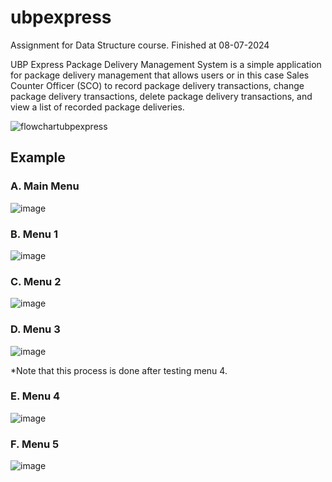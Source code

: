# ubpexpress
Assignment for Data Structure course. Finished at 08-07-2024

UBP Express Package Delivery Management System is a simple application for package delivery management that allows users or in this case Sales Counter Officer (SCO) to record package delivery transactions, change package delivery transactions, delete package delivery transactions, and view a list of recorded package deliveries.

![flowchartubpexpress](https://github.com/VoxxRye/ubpexpress/assets/93810719/a903a9b6-5e39-4ede-a972-5887eaaaa366)

## Example

### A. Main Menu

![image](https://github.com/VoxxRye/ubpexpress/assets/93810719/06359ead-c323-430c-8366-74bdf06c46d3)

### B. Menu 1

![image](https://github.com/VoxxRye/ubpexpress/assets/93810719/ce217e43-6ec5-4905-b1ab-e699f5eeb394)

### C. Menu 2

![image](https://github.com/VoxxRye/ubpexpress/assets/93810719/96e3d151-9175-4044-9f5d-24e8961c4074)

### D. Menu 3

![image](https://github.com/VoxxRye/ubpexpress/assets/93810719/9165888e-27a8-4ec5-826d-b267c7cb723f)

*Note that this process is done after testing menu 4.

### E. Menu 4

![image](https://github.com/VoxxRye/ubpexpress/assets/93810719/993bd0c0-6ea1-4efc-b98d-44550c82db4f)

### F. Menu 5

![image](https://github.com/VoxxRye/ubpexpress/assets/93810719/890dcde3-ecc8-4b26-a78e-25695827eb6b)
